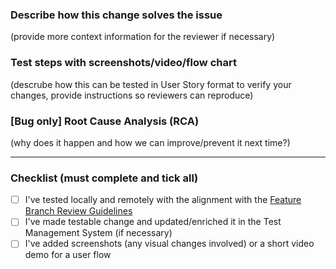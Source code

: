 ### Describe **how** this change solves the issue

(provide more context information for the reviewer if necessary)

### Test steps with screenshots/video/flow chart

(descrube how this can be tested in User Story format to verify your changes, provide instructions so reviewers can reproduce)

### [Bug only] Root Cause Analysis (RCA)

(why does it happen and how we can improve/prevent it next time?)

---

### Checklist (must complete and tick all)

- [ ] I've tested locally and remotely with the alignment with the [Feature Branch Review Guidelines](https://wemakeapp-docs.notion.site/Feature-Branch-Review-Guidelines-aeb7cf4fb3964ef4ad35c6a9d2fbfe2d)
- [ ] I've made testable change and updated/enriched it in the Test Management System (if necessary)
- [ ] I've added screenshots (any visual changes involved) or a short video demo for a user flow
